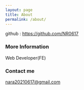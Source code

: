 ```yaml
---
layout: page
title: About
permalink: /about/
---
```


github : https://github.com/NR0617

### More Information

Web Developer(FE) 

### Contact me

[nara20210617@gmail.com](mailto:nara20210617@gmail.com)